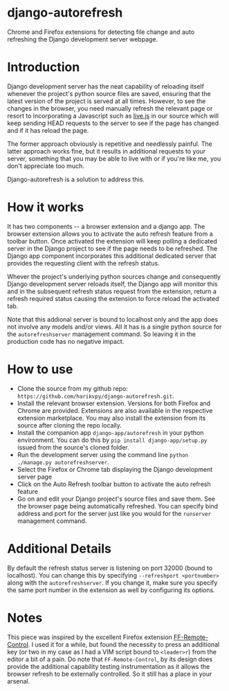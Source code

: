 # django-autorefresh
Chrome and Firefox extensions for detecting file change and auto refreshing the 
Django development server webpage.

# Introduction
Django development server has the neat capability of reloading itself whenever 
the project's python source files are saved, ensuring that the latest version 
of the project is served at all times. However, to see the changes in the 
browser, you need manually refresh the relevant page or resort to incorporating 
a Javascript such as [live.js](http://livejs.com/) in our source which will keep 
sending HEAD requests to the server to see if the page has changed and if it has 
reload the page.

The former approach obviously is repetitive and needlessly painful. The latter 
approach works fine, but it results in additional requests to your server, 
something that you may be able to live with or if you're like me, you don't 
appreciate too much.

Django-autorefresh is a solution to address this.

# How it works
It has two components -- a browser extension and a django app. The browser 
extension allows you to activate the auto refresh feature from a toolbar button.
Once activated the extension will keep polling a dedicated server in the Django 
project to see if the page needs to be refreshed. The Django app component 
incorporates this additional dedicated server that provides the requesting 
client with the refresh status.

Whever the project's underlying python sources change and consequently Django 
development server reloads itself, the Django app will monitor this and in the 
subsequent refresh status request from the extension, return a refresh required 
status causing the extension to force reload the activated tab.

Note that this addional server is bound to localhost only and the app does not 
involve any models and/or views. All it has is a single python source for the 
`autorefreshserver` management command. So leaving it in the production code has 
no negative impact.

# How to use
* Clone the source from my github repo: 
  `https://github.com/harikvpy/django-autorefresh.git`.
* Install the relevant browser extension. Versions for both Firefox and Chrome 
  are provided. Extensions are also available in the respective extension 
  marketplace. You may also install the extension from its source after 
  cloning the repo locally.
* Install the companion app `django-app/autorefresh` in your python environment.
  You can do this by `pip install django-app/setup.py` issued from the source's 
  cloned folder.
* Run the development server using the command line `python ./manage.py autorefreshserver`.
* Select the Firefox or Chrome tab displaying the Django development server page
* Click on the Auto Refresh toolbar button to activate the auto refresh feature
* Go on and edit your Django project's source files and save them. See the 
  browser page being automatically refreshed. You can specify bind address and
  port for the server just like you would for the `runserver` management 
  command.

# Additional Details
By default the refresh status server is listening on port 32000 (bound to 
localhost). You can change this by specifying `--refreshport <portnumber>` 
along with the `autorefreshserver`. If you change it, make sure you specify the 
same port number in the extension as well by configuring its options.

# Notes
This piece was inspired by the excellent Firefox extension 
[FF-Remote-Control](https://github.com/FF-Remote-Control/FF-Remote-Control). 
I used it for a while, but found the necessity to press an additional key 
(or two in my case as I had a VIM script bound to `<leader>r`) from the editor 
a bit of a pain. Do note that `FF-Remote-Control`, by its design does provide 
the additional capability testing instrumentation as it allows the browser 
refresh to be externally controlled. So it still has a place in your arsenal.

